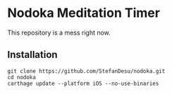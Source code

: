 # Nodoka Meditation Timer

This repository is a mess right now.

## Installation

```
git clone https://github.com/StefanDesu/nodoka.git
cd nodoka
carthage update --platform iOS --no-use-binaries
```
